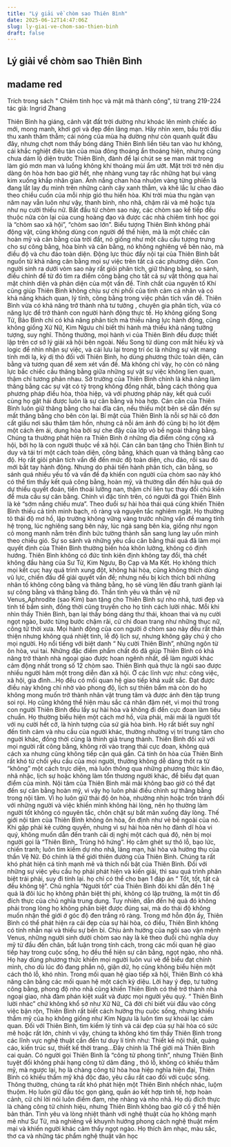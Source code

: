 ```yaml
---
title: "Lý giải về chòm sao Thiên Bình"
date: 2025-06-12T14:47:06Z
slug: ly-giai-ve-chom-sao-thien-binh
draft: false
---
```


## Lý giải về chòm sao Thiên Bình

## madame red

Trích trong sách " Chiêm tinh học và mật mã thành công", từ trang 219-224
tác giả: Ingrid Zhang

Thiên Bình hạ giáng, cảnh vật đất trời dường như khoác lên mình chiếc áo mới, mong manh, khơi gợi và đẹp đến lãng mạn. Hãy nhìn xem, bầu trời đầu thu xanh thăm thẳm; cái nóng của mùa hạ dường như còn quanh quất đâu đây, nhưng chợt nom thấy bóng dáng Thiên Bình liền tiêu tan vào hư không, cái khắc nghiệt điêu tàn của mùa đông thoáng ẩn thoáng hiện, nhưng cũng chưa dám lộ diện trước Thiên Bình, đành để lại chút se se man mát trong làm gió mơn man và luồng không khí thoảng mùi ẩm ướt. Mặt trời trở nên dịu dàng ôn hòa hơn bao giờ hết, nhẹ nhàng vung tay rắc những hạt bụi vàng kim xuống khắp nhân gian. Ánh nắng chan hòa nhuộm vàng từng phiến lá đang lắt lay đu mình trên những cành cây xanh thẫm, và khẽ lắc lư chao đảo theo chiều cuốn của mỗi nhịp gió thu hiền hòa. Khí trời mùa thu ngàn vạn năm nay vẫn luôn như vậy, thanh bình, nho nhã, chậm rãi và mê hoặc tựa như nụ cười thiếu nữ.
Bắt đầu từ chòm sao này, các chòm sao kế tiếp đều thuộc nửa còn lại của cung hoàng đạo và được các nhà chiêm tinh học gọi là “chòm sao xã hội”, “chòm sao lớn”.
Biểu tượng Thiên Bình không phải động vật, cũng không dùng con người để thể hiện, mà là một chiếc cân hoàn mỹ và cân bằng của trời đất, nó giống như một câu cầu tượng trưng cho sự công bằng, hòa bình và cân bằng, nó không nghiêng về bên nào, mà điều độ và chu đáo toàn diện.
Động lực thúc đẩy nội tại của Thiên Bình bắt nguồn từ khả năng cân bằng mọi sự việc trên tất cả các phương diện. Con người sinh ra dưới vòm sao này rất giỏi phân tích, giữ thăng bằng, so sánh, điều chỉnh để từ đó tìm ra điểm công bằng cho tất cả sự vật thông qua hai mặt chính diện và phản diện của một vấn đề. Tính chất của nguyên tố Khí cũng giúp Thiên Bình không chịu sự chi phối của tình cảm cá nhân và có khả năng khách quan, lý tính, công bằng trong việc phân tích vấn đề.
Thiên Bình vừa có khả năng trở thành nhà tư tưởng , chuyên gia phân tích, vừa có năng lực để trở thành con người hành động thực tế. Họ không giống Song Tử, Bảo Bình chỉ có khả năng phân tích mà thiếu năng lực hành động, cũng không giống Xử Nữ, Kim Ngưu chỉ biết thi hành mà thiếu khả năng tưởng tượng, suy nghĩ. Thông thường, mọi hành vi của Thiên Bình đều được thiết lập trên cơ sở lý giải xã hội bên ngoài. Nếu Song tử dùng con mắt hiếu kỳ và logic để nhìn nhận sự việc, và cái lưu lại trong trí óc là những sự vật mang tính mới lạ, kỳ dị thò đối với Thiên Bình, họ dùng phương thức toàn diện, cân bằng và tương quan để xem xét vấn đề. Mà không chỉ vậy, họ còn có năng lực bắc chiếc cầu thăng bằng giữa những sự vật sự việc không lien quan, thậm chí tương phản nhau. Sở trường của Thiên Bình chính là khả năng làm thăng bằng các sự vật có tỷ trọng không đồng nhất, bằng cách thông qua phương pháp điều hòa, thòa hiệp, và với phương pháp này, kết quả cuối cùng họ gặt hái được luôn là sự cân bằng và hòa hợp.
Cán cân của Thiên Bình luôn giữ thăng bằng cho hai đĩa cân, nếu thiếu một bên sẽ dẫn đến sự mất thăng bằng cho bên còn lại. Bí mật của Thiên Bình là nỗi sợ hãi cô đơn cất giấu nơi sâu thẳm tâm hồn, nhưng cả nỗi ám ảnh đó cũng bị họ lót đệm một cách êm ái, dung hòa bởi sự che đậy của lớp vỏ bề ngoài thăng bằng. Chúng ta thường phát hiện ra Thiên Bình ở những địa điểm công cộng xã hội, bởi họ là con người thuộc về xã hội. Cán cân ban tặng cho Thiên Bình tư duy và tái trí một cách toàn diện, công bằng, khách quan và thăng bằng cao độ. Họ rất giỏi phân tích vấn đề đến mức độ toàn diện, chu đáo, rồi sau đó mới bắt tay hành động. Nhưng do phải tiến hành phân tích, cân bằng, so sánh quá nhiều yếu tố và vấn đề đạ khiến con người của chòm sao này khó có thể tìm thấy kết quả công bằng, hoàn mỹ, và thường dẫn đến hậu quả do dự thiếu quyết đoán, tiến thoái lưỡng nan, thậm chí liên tục thay đổi chủ kiến để mưa cầu sự cân bằng. Chính vì đặc tính trên, có người đã gọi Thiên Bình là kẻ “sớm nắng chiều mưa”.
Theo đuổi sự hài hòa thái quá cũng khiến Thiên Bình thiếu cả tính minh bạch, rõ ràng và nguyên tắc nghiêm ngặt. Họ thường tỏ thái độ mơ hồ, lập trường không vững vàng trước những vấn đề mang tính hệ trọng, lúc nghiêng sang bên này, lúc ngả sang bên kia, giống như ngọn cỏ mong manh nằm trên đỉnh bức tường thành sẵn sang lung lay uốn mình theo chiều gió. Sự so sánh và những yêu cầu cân bằng thái quá đã làm mọi quyết định của Thiên Bình thường biến hóa khôn lường, không có định hướng. Thiên Bình không có đức tính kiên định không tay đổi, thà chết không đầu hàng của Sư Tử, Kim Ngưu, Bọ Cạp và Ma Kết. Họ không thích mọi kết cục hay quá trình xung đột, không hài hòa, cũng không thích dùng vũ lực, chiến đấu để giải quyết vấn đề; nhưng nếu bị kích thích bởi những nhân tố không công bằng và thăng bằng, họ sẽ vùng lên đấu tranh giành lại sự công bằng và thăng bằng đó.
Thần tình yêu và thần vệ nữ Venus_Aphrodite (sao Kim) ban tặng cho Thiên Bình sự nho nhã, tươi đẹp và tinh tế bẩm sinh, đồng thời cũng truyền cho họ tính cách lười nhác. Mỗi khi nhìn thấy Thiên Bình, bạn lại thấy bóng dáng thư thái, khoan thai và nụ cười ngọt ngào, bước từng bước chậm rãi, cử chỉ đoan trang như những thục nữ, công tử thời xưa. Mọi hành động của con người ở chòm sao này đều rất thân thiện nhưng không quá nhiệt tình, lễ độ lịch sự, nhưng không gây chú ý cho mọi người. Họ nổi tiếng với biệt danh “ Nụ cười Thiên Bình”, những ngôn từ ôn hòa, vui tai. Những đặc điểm phẩm chất đó đã giúp Thiên Bình có khả năng trở thành nhà ngoại giao được hoan ngênh nhất, dễ làm người khác cảm động nhất trong số 12 chòm sao. Thiên Bình quả thực là ngôi sao được nhiều người hâm một trong diễn đàn xã hội. Ờ các lĩnh vực như: công việc, xã hội, gia đình…Họ đều có mối quan hệ giao tiếp khá xuất sắc. Đạt được điều này không chỉ nhờ vào phong độ, lịch sự thiên bẩm mà còn do họ không mong muốn trở thành nhân vật trung tâm và được ánh đèn tập trung soi rọi. Họ cũng không thể hiện màu sắc cá nhân đậm nét, vì mọi thứ trong con người Thiên Bình đều lấy sự hài hòa và không đi đến cực đoan làm tiêu chuẩn. Họ thường biểu hiện một cách mơ hồ, vừa phải, mãi mãi là người tốt với nụ cười hết cỡ, là hình tượng của sứ giả hòa bình. Họ rất biết suy nghĩ đến tình cảm và nhu cầu của người khác, thường nhường vị trí trung tâm cho nguời khác, đồng thời cũng là thính giả trung thành. Thiên Bình đối xử với mọi người rất công bằng, không rời vào trạng thái cực đoan, không quá cách xa nhưng cũng không tiếp cận quá gần.
Cá tính ôn hòa của Thiên Bình rất khó từ chối yêu cầu của mọi người, thường không dễ dàng thốt ra từ “không” một cách trực diện, mà luôn thông qua những phương thức kín đáo, nhã nhặc, lịch sự hoặc không làm tổn thương người khác, để biểu đạt quan điểm của mình. Nội tâm của Thiên Bình mãi mãi không bao giờ có thể đạt đến sự cân bằng hoàn mỹ, vì vậy họ luôn phải điều chình sự thăng bằng trong nội tâm. Vì họ luôn giữ thái độ ôn hòa, nhường nhịn hoặc trốn tránh đối với những người và việc khiến mình không hài lòng, nên họ thường làm người tốt không có nguyên tắc, chôn chặt sự bất mãn xuống đáy lòng. Thế giới nội tâm của Thiên Bình không ôn hòa, ổn định như vẻ bề ngoài của nó. Khi gặp phải kẻ cường quyền, nhưng vì sự hài hòa nên họ đành dĩ hòa vi quý, không muốn dẫn đến tranh cãi dị nghị một cách quá độ, nên bị mọi người gọi là “Thiên Bình_ Trùng hô hứng”. Họ căm ghét sự thô lỗ, bạo lức, chiến tranh; luôn tìm kiếm dự nho nhã, lãng mạn, hài hòa và hưởng thụ của thần Vệ Nữ. Đó chính là thế giới thiên đường của Thiên Bình.
Chúng ta rất khó phát hiện cá tính mạnh mẽ và thích nổi bật của Thiên Bình. Đối với những sự việc yêu cầu họ phải phát hiện và kiến giải, thì sau quá trình phân biệt trái phải, suy đi tính lại. họ chỉ có thể cho bạn 1 đáp án “ Tốt, tốt, tất cả đều không tệ”. Chũ nghĩa “Người tốt” của Thiên Bình đôi khi dẫn đến 1 hệ quả là đôi lúc họ không phân biệt thị phi, không có lập trường, là một tín đồ đích thực của chủ nghĩa trung dung. Tuy nhiên, dẫn đến hệ quả đó không phải trong lòng họ không phân biệt được đúng sai, mà do thái độ không muốn nhận thế giới ở góc độ đen trắng rõ ràng. Trong mớ hỗn độn ấy, Thiên Bình có thể phát hiện ra cái đẹp của sự hài hòa, có điều, Thiên Bình không có tính nhẫn nại và thiếu sự bền bỉ.
Chịu ảnh hưởng của ngôi sao vận mệnh Venus, những người sinh dưới chòm sao này là kẻ theo đuổi chủ nghĩa duy mỹ từ đầu đến chân, bất luận trong tính cách, trong các mối quan hệ giao tiếp hay trong cuộc sống, họ đều thể hiện sự cân bằng, ngọt ngào, nho nhã. Họ hay dùng phương thức khiến mọi người luôn vui vẻ để biểu đạt chính mình, cho dù lúc đó đang phẫn nộ, giận dữ, họ cũng không biểu hiện một cách thô lỗ, khó nhìn. Trong mối quan hệ giao tiếp xã hội, Thiên Bình có khả năng cân bằng các mối quan hệ một cách kỳ diệu. Lời hay ý đẹp, tư tưởng công bằng, phong độ nho nhã cũng khiến Thiên Bình có thể trở thành nhà ngoại giao, nhà đàm phán kiệt xuất và được mọi người yêu quý.
“ Thiên Bình lười nhác” chứ không khổ sở như Xữ Nữ_ Cả đời chỉ biết vùi đầu vào công việc bận rộn, Thiên Bình rất biết cách hưởng thụ cuộc sống, nhưng khiếu thẩm mỹ của họ không giống như Kim Ngưu là luôn tìm sự khoái lạc cảm quan. Đối với Thiên Bình, tìm kiếm lý tính và cái đẹp của sự hài hòa có sức mê hoặc rất lớn, chính vì vậy, chúng ta không khó tìm thấy Thiên Bình trong các lĩnh vực nghệ thuật cần đến tư duy lí tính như: Thiết kế nội thất, quảng cáo, kiến trúc sư, thiết kế thời trang…Đây chính là Thế giới mà Thiên Bình cai quản.
 Có người gọi Thiên Bình là “công tử phong tình”, nhưng Thiên Bình tuyệt đối không phải hạng công tử dâm đãng , thô lỗ, không có khiếu thẫm mỹ, mà ngược lại, họ là chàng công tử hòa hoa hiệp nghĩa hiện đại, Thiên Bình có khiếu thẩm mỹ khá độc đáo, yêu cầu rất cao đối với cuộc sống. Thông thường, chúng ta rất khó phát hiện một Thiên Bình nhếch nhác, luộm thuộm. Họ luôn giữ đầu tóc gọn gàng, quần áo kết hợp tinh tế, hợp hoàn cảnh, cử chỉ lời nói luôn điềm đạm, nhẹ nhàng và nho nhã. Họ dù đích thực là chàng công tử chính hiệu, nhưng Thiên Bình không bao giờ cố ý thể hiện bản thân. Tình yêu và lòng nhiệt thành với nghệ thuật của họ không mạnh mẽ như Sư Tử, mà nghiêng về khuynh hướng phong cách nghệ thuật mềm mại và khiến người khác cảm thấy ngọt ngào. Họ thích âm nhạc, màu sắc, thơ ca và những tác phẩm nghệ thuật văn học